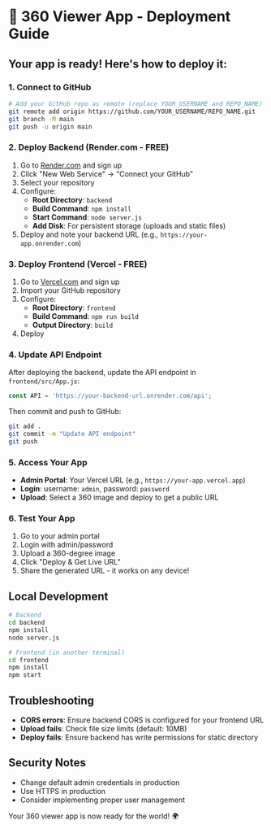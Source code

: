 # 🚀 360 Viewer App - Deployment Guide

## Your app is ready! Here's how to deploy it:

### 1. Connect to GitHub
```bash
# Add your GitHub repo as remote (replace YOUR_USERNAME and REPO_NAME)
git remote add origin https://github.com/YOUR_USERNAME/REPO_NAME.git
git branch -M main
git push -u origin main
```

### 2. Deploy Backend (Render.com - FREE)
1. Go to [Render.com](https://render.com/) and sign up
2. Click "New Web Service" → "Connect your GitHub"
3. Select your repository
4. Configure:
   - **Root Directory**: `backend`
   - **Build Command**: `npm install`
   - **Start Command**: `node server.js`
   - **Add Disk**: For persistent storage (uploads and static files)
5. Deploy and note your backend URL (e.g., `https://your-app.onrender.com`)

### 3. Deploy Frontend (Vercel - FREE)
1. Go to [Vercel.com](https://vercel.com/) and sign up
2. Import your GitHub repository
3. Configure:
   - **Root Directory**: `frontend`
   - **Build Command**: `npm run build`
   - **Output Directory**: `build`
4. Deploy

### 4. Update API Endpoint
After deploying the backend, update the API endpoint in `frontend/src/App.js`:
```javascript
const API = 'https://your-backend-url.onrender.com/api';
```
Then commit and push to GitHub:
```bash
git add .
git commit -m "Update API endpoint"
git push
```

### 5. Access Your App
- **Admin Portal**: Your Vercel URL (e.g., `https://your-app.vercel.app`)
- **Login**: username: `admin`, password: `password`
- **Upload**: Select a 360 image and deploy to get a public URL

### 6. Test Your App
1. Go to your admin portal
2. Login with admin/password
3. Upload a 360-degree image
4. Click "Deploy & Get Live URL"
5. Share the generated URL - it works on any device!

## Local Development
```bash
# Backend
cd backend
npm install
node server.js

# Frontend (in another terminal)
cd frontend
npm install
npm start
```

## Troubleshooting
- **CORS errors**: Ensure backend CORS is configured for your frontend URL
- **Upload fails**: Check file size limits (default: 10MB)
- **Deploy fails**: Ensure backend has write permissions for static directory

## Security Notes
- Change default admin credentials in production
- Use HTTPS in production
- Consider implementing proper user management

Your 360 viewer app is now ready for the world! 🌍

